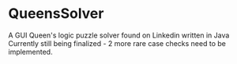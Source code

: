 # QueensSolver
A GUI Queen's logic puzzle solver found on Linkedin written in Java<br />
Currently still being finalized - 2 more rare case checks need to be implemented. 
